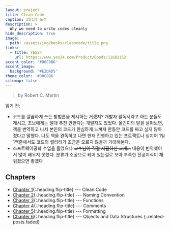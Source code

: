 ```yaml
---
layout: project
title: Clean Code
caption: 1일1장 도전
description: >
  Why we need to write codes cleanly
hide_description: true
image: 
  path: /assets/img/books/cleancode/title.png
links:
  - title: YES24
    url: https://www.yes24.com/Product/Goods/11681152
accent_color: '#D0C8B6'
accent_image: 
  background: '#E2DAD5'
theme_color: '#D0C8B6'
sitemap: false
---
```


> by Robert C. Martin

읽기 전:
- 코드를 깔끔하게 쓰는 방법론을 제시하는 거겠지? 개발자 필독서라고 하는 분들도 계시고, 초보에게는 절대 추천 안한다는 개발자도 있었다. 옮긴이의 말을 살펴보면, 책을 번역하고 나서 본인의 코드가 한심하게 느껴져 한동안 코드를 짜고 싶지 않아졌다고 말했다. 나도 책을 완독하고 나면 현재 진행하고 있는 프로젝트나 심지어 1일1백준에서도 코드의 퀄리티가 조금은 오르지 않을까 기대해본다. 
- 소프트웨어공학 수업을 들었으나 ~~교수님이 직접 지필하신 교재...~~ 내용이 빈약했어서 많이 배우지 못했다. 분류가 소공으로 되어 있는걸로 보아 부족한 전공지식이 채워졌으면 좋겠다

## Chapters 

- [Chapter 1]{:.heading.flip-title} --- Clean Code
- [Chapter 2]{:.heading.flip-title} --- Naming Convention
- [Chapter 3]{:.heading.flip-title} --- Functions
- [Chapter 4]{:.heading.flip-title} --- Comments
- [Chapter 5]{:.heading.flip-title} --- Formatting
- [Chapter 6]{:.heading.flip-title} --- Objects and Data Structures
{:.related-posts.faded}

[Chapter 1]: ../booknotes/cleancode/_posts/2023-07-03-Chapter1.md
[Chapter 2]: ../booknotes/cleancode/_posts/2023-07-04-Chapter2.md
[Chapter 3]: ../booknotes/cleancode/_posts/2023-07-09-Chapter3.md
[Chapter 4]: ../booknotes/cleancode/_posts/2023-07-10-Chapter4.md
[Chapter 5]: ../booknotes/cleancode/_posts/2023-07-18-Chapter5.md
[Chapter 6]: ../booknotes/cleancode/_posts/2023-07-19-Chapter6.md
